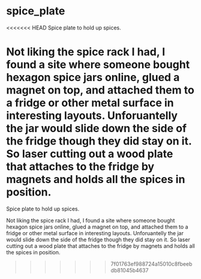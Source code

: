 spice_plate
===========
<<<<<<< HEAD
Spice plate to hold up spices.

Not liking the spice rack I had, I found a site where someone bought hexagon spice jars online, glued a magnet on top, and attached them to a fridge or other metal surface in interesting layouts. Unforuantelly the jar would slide down the side of the fridge though they did stay on it. So laser cutting out a wood plate that attaches to the fridge by magnets and holds all the spices in position.
=======

Spice plate to hold up spices.

Not liking the spice rack I had, I found a site where someone bought hexagon spice jars online, glued a magnet on top, and attached them to a fridge or other metal surface in interesting layouts. Unforuantelly the jar would slide down the side of the fridge though they did stay on it. So laser cutting out a wood plate that attaches to the fridge by magnets and holds all the spices in position.

>>>>>>> 7f01763ef988724a15010c8fbeebdb81045b4637
